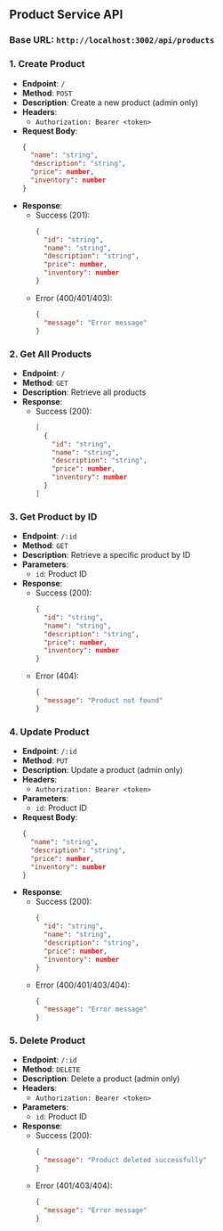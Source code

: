 ## Product Service API

### Base URL: `http://localhost:3002/api/products`

### 1. Create Product
- **Endpoint**: `/`
- **Method**: `POST`
- **Description**: Create a new product (admin only)
- **Headers**: 
  - `Authorization: Bearer <token>`
- **Request Body**:
  ```json
  {
    "name": "string",
    "description": "string",
    "price": number,
    "inventory": number
  }
  ```
- **Response**:
  - Success (201):
    ```json
    {
      "id": "string",
      "name": "string",
      "description": "string",
      "price": number,
      "inventory": number
    }
    ```
  - Error (400/401/403):
    ```json
    {
      "message": "Error message"
    }
    ```

### 2. Get All Products
- **Endpoint**: `/`
- **Method**: `GET`
- **Description**: Retrieve all products
- **Response**:
  - Success (200):
    ```json
    [
      {
        "id": "string",
        "name": "string",
        "description": "string",
        "price": number,
        "inventory": number
      }
    ]
    ```

### 3. Get Product by ID
- **Endpoint**: `/:id`
- **Method**: `GET`
- **Description**: Retrieve a specific product by ID
- **Parameters**: 
  - `id`: Product ID
- **Response**:
  - Success (200):
    ```json
    {
      "id": "string",
      "name": "string",
      "description": "string",
      "price": number,
      "inventory": number
    }
    ```
  - Error (404):
    ```json
    {
      "message": "Product not found"
    }
    ```

### 4. Update Product
- **Endpoint**: `/:id`
- **Method**: `PUT`
- **Description**: Update a product (admin only)
- **Headers**: 
  - `Authorization: Bearer <token>`
- **Parameters**: 
  - `id`: Product ID
- **Request Body**:
  ```json
  {
    "name": "string",
    "description": "string",
    "price": number,
    "inventory": number
  }
  ```
- **Response**:
  - Success (200):
    ```json
    {
      "id": "string",
      "name": "string",
      "description": "string",
      "price": number,
      "inventory": number
    }
    ```
  - Error (400/401/403/404):
    ```json
    {
      "message": "Error message"
    }
    ```

### 5. Delete Product
- **Endpoint**: `/:id`
- **Method**: `DELETE`
- **Description**: Delete a product (admin only)
- **Headers**: 
  - `Authorization: Bearer <token>`
- **Parameters**: 
  - `id`: Product ID
- **Response**:
  - Success (200):
    ```json
    {
      "message": "Product deleted successfully"
    }
    ```
  - Error (401/403/404):
    ```json
    {
      "message": "Error message"
    }
    ```
